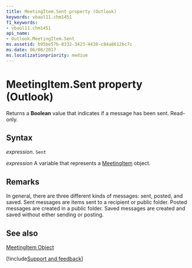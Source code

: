 ```yaml
---
title: MeetingItem.Sent property (Outlook)
keywords: vbaol11.chm1451
f1_keywords:
- vbaol11.chm1451
api_name:
- Outlook.MeetingItem.Sent
ms.assetid: b95be57b-8332-3423-4438-c84a8612bc7c
ms.date: 06/08/2017
ms.localizationpriority: medium
---
```



# MeetingItem.Sent property (Outlook)

Returns a **Boolean** value that indicates if a message has been sent. Read-only.


## Syntax

_expression_. `Sent`

_expression_ A variable that represents a [MeetingItem](Outlook.MeetingItem.md) object.


## Remarks

In general, there are three different kinds of messages: sent, posted, and saved. Sent messages are items sent to a recipient or public folder. Posted messages are created in a public folder. Saved messages are created and saved without either sending or posting.


## See also


[MeetingItem Object](Outlook.MeetingItem.md)

[!include[Support and feedback](~/includes/feedback-boilerplate.md)]